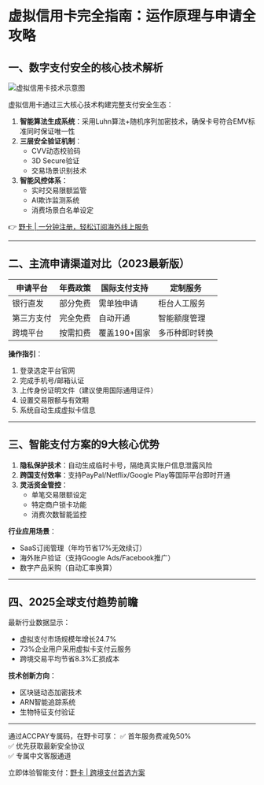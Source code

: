# 虚拟信用卡完全指南：运作原理与申请全攻略

## 一、数字支付安全的核心技术解析
![虚拟信用卡技术示意图](https://via.placeholder.com/800x400)

虚拟信用卡通过三大核心技术构建完整支付安全生态：
1. **智能算法生成系统**：采用Luhn算法+随机序列加密技术，确保卡号符合EMV标准同时保证唯一性
2. **三层安全验证机制**：
   - CVV动态校验码
   - 3D Secure验证
   - 交易场景识别技术
3. **智能风控体系**：
   - 实时交易限额监管
   - AI欺诈监测系统
   - 消费场景白名单设定

👉 [野卡 | 一分钟注册，轻松订阅海外线上服务](https://bbtdd.com/yeka)

---

## 二、主流申请渠道对比（2023最新版）

| 申请平台    | 年费政策   | 国际支付支持 | 定制服务       |
|-------------|------------|--------------|----------------|
| 银行直发    | 部分免费   | 需单独申请   | 柜台人工服务   |
| 第三方支付  | 完全免费   | 自动开通     | 智能额度管理   |
| 跨境平台    | 按需扣费   | 覆盖190+国家 | 多币种即时转换 |

**操作指引**：
1. 登录选定平台官网
2. 完成手机号/邮箱认证
3. 上传身份证明文件（建议使用国际通用证件）
4. 设置交易限额与有效期
5. 系统自动生成虚拟卡信息

---

## 三、智能支付方案的9大核心优势
1. **隐私保护技术**：自动生成临时卡号，隔绝真实账户信息泄露风险
2. **跨国支付效率**：支持PayPal/Netflix/Google Play等国际平台即时开通
3. **灵活资金管控**：
   - 单笔交易限额设定
   - 特定商户锁卡功能
   - 消费次数智能监控

**行业应用场景**：
- SaaS订阅管理（年均节省17%无效续订）
- 海外账户验证（支持Google Ads/Facebook推广）
- 数字产品采购（自动汇率换算）

---

## 四、2025全球支付趋势前瞻
最新行业数据显示：
- 虚拟支付市场规模年增长24.7%
- 73%企业用户采用虚拟卡支付云服务
- 跨境交易平均节省8.3%汇损成本

**技术创新方向**：
- 区块链动态加密技术
- ARN智能追踪系统
- 生物特征支付验证

---

通过ACCPAY专属码，在野卡可享：
✅ 首年服务费减免50%  
✅ 优先获取最新安全协议  
✅ 专属中文客服通道  

立即体验智能支付：[野卡 | 跨境支付首选方案](https://bbtdd.com/yeka)
